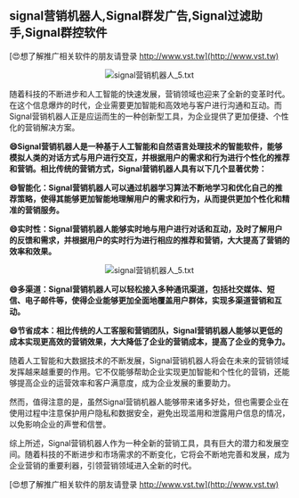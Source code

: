 ## **signal营销机器人,Signal群发广告,Signal过滤助手,Signal群控软件**

[😍想了解推广相关软件的朋友请登录 http://www.vst.tw](http://www.vst.tw)

 <center><img src="https://vst.tw/MP4/tuiguang/png/8.png" alt="signal营销机器人_5.txt"></center>

随着科技的不断进步和人工智能的快速发展，营销领域也迎来了全新的变革时代。在这个信息爆炸的时代，企业需要更加智能和高效地与客户进行沟通和互动。而Signal营销机器人正是应运而生的一种创新型工具，为企业提供了更加便捷、个性化的营销解决方案。

**😄Signal营销机器人是一种基于人工智能和自然语言处理技术的智能软件，能够模拟人类的对话方式与用户进行交互，并根据用户的需求和行为进行个性化的推荐和营销。相比传统的营销方式，Signal营销机器人具有以下几个显著优势：**

**😄智能化：Signal营销机器人可以通过机器学习算法不断地学习和优化自己的推荐策略，使得其能够更加智能地理解用户的需求和行为，从而提供更加个性化和精准的营销服务。**

**😄实时性：Signal营销机器人能够实时地与用户进行对话和互动，及时了解用户的反馈和需求，并根据用户的实时行为进行相应的推荐和营销，大大提高了营销的效率和效果。**

 <center><img src="https://vst.tw/MP4/tuiguang/png/6.png" alt="signal营销机器人_5.txt"></center>

**😄多渠道：Signal营销机器人可以轻松接入多种通讯渠道，包括社交媒体、短信、电子邮件等，使得企业能够更加全面地覆盖用户群体，实现多渠道营销和互动。**

**😄节省成本：相比传统的人工客服和营销团队，Signal营销机器人能够以更低的成本实现更高效的营销效果，大大降低了企业的营销成本，提高了企业的竞争力。**

随着人工智能和大数据技术的不断发展，Signal营销机器人将会在未来的营销领域发挥越来越重要的作用。它不仅能够帮助企业实现更加智能和个性化的营销，还能够提高企业的运营效率和客户满意度，成为企业发展的重要助力。

然而，值得注意的是，虽然Signal营销机器人能够带来诸多好处，但也需要企业在使用过程中注意保护用户隐私和数据安全，避免出现滥用和泄露用户信息的情况，以免影响企业的声誉和信誉。

综上所述，Signal营销机器人作为一种全新的营销工具，具有巨大的潜力和发展空间。随着科技的不断进步和市场需求的不断变化，它将会不断地完善和发展，成为企业营销的重要利器，引领营销领域进入全新的时代。

[😍想了解推广相关软件的朋友请登录 http://www.vst.tw](http://www.vst.tw)



